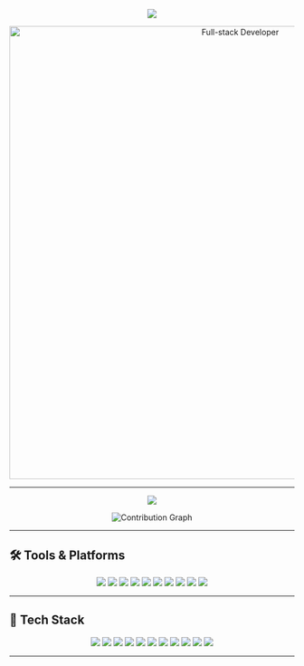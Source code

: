 <p align="center">
  <img src="https://readme-typing-svg.demolab.com/?lines=
___________    .__  .__    _________ __                 __    
\_   _____/_ __|  | |  |  /   _____//  |______    ____ |  | __
 |    __)|  |  \  | |  |  \_____  \\   __\__  \ _/ ___\|  |/ /
 |     \ |  |  /  |_|  |__/        \|  |  / __ \\  \___|    < 
 \___  / |____/|____/____/_______  /|__| (____  /\___  >__|_ \
     \/                          \/           \/     \/     \/
;Open+Source+Contributor;Tech+Lover&font=Fira%20Code&center=true&width=440&height=45&color=F7931E&vCenter=true&pause=1000&size=22" />
</p>


<p align="center">
  <img src="https://img.shields.io/badge/%20___________    .__  .__    _________ __                 __    
\_   _____/_ __|  | |  |  /   _____//  |______    ____ |  | __
 |    __)|  |  \  | |  |  \_____  \\   __\__  \ _/ ___\|  |/ /
 |     \ |  |  /  |_|  |__/        \|  |  / __ \\  \___|    < 
 \___  / |____/|____/____/_______  /|__| (____  /\___  >__|_ \
     \/                          \/           \/     \/     \/-FF4785?style=for-the-badge&logo=codeigniter&logoColor=white" alt="Full-stack Developer" width="800" />
</p>

---

<p align="center">
  <a href="https://github.com/anuraghazra/github-readme-stats">
    <img 
      src="https://github-readme-stats.vercel.app/api?username=bohdankubytskiy&show_icons=true&theme=dracula"
      style="display: inline-block; vertical-align: top;"
    />
  </a>
<p align="center">
  <a href="https://github.com/ashutosh00710/github-readme-activity-graph">
    <img 
      src="https://github-readme-activity-graph.vercel.app/graph?username=bohdankubytskiy&theme=dracula"
      style="display: inline-block; vertical-align: top;"
      alt="Contribution Graph"
    />
  </a>
</p>
</p>

---

## 🛠️ Tools & Platforms

<p align="center">
  <img src="https://img.shields.io/badge/Kibana-005571?style=for-the-badge&logo=Kibana&logoColor=white"/>
  <img src="https://img.shields.io/badge/Elastic_Search-005571?style=for-the-badge&logo=elasticsearch&logoColor=white"/>
  <img src="https://img.shields.io/badge/RabbitMQ-FF6600?style=for-the-badge&logo=rabbitmq&logoColor=white"/>
  <img src="https://img.shields.io/badge/Claude-D97757?style=for-the-badge&logo=claude&logoColor=white"/>
  <img src="https://img.shields.io/badge/GitHub_Copilot-000000?style=for-the-badge&logo=githubcopilot&logoColor=white"/>
  <img src="https://img.shields.io/badge/daily.dev-CE3DF3?style=for-the-badge&logo=dailydotdev&logoColor=white"/>
  <img src="https://img.shields.io/badge/Game_&_Watch-CCFF00?style=for-the-badge&logo=gameandwatch&logoColor=gray"/>
  <img src="https://img.shields.io/badge/Jira-0052CC?style=for-the-badge&logo=Jira&logoColor=white"/>
  <img src="https://img.shields.io/badge/VSCode-0078D4?style=for-the-badge&logo=visual%20studio%20code&logoColor=white"/>
  <img src="https://img.shields.io/badge/Windows-0078D6?style=for-the-badge&logo=windows&logoColor=white"/>
</p>

---

## 🧰 Tech Stack

<p align="center">
  <img src="https://img.shields.io/badge/Flutter-02569B?style=for-the-badge&logo=flutter&logoColor=white"/>
  <img src="https://img.shields.io/badge/Dart-0175C2?style=for-the-badge&logo=dart&logoColor=white"/>
  <img src="https://img.shields.io/badge/React_Native-20232A?style=for-the-badge&logo=react&logoColor=61DAFB"/>
  <img src="https://img.shields.io/badge/React-20232A?style=for-the-badge&logo=react&logoColor=61DAFB"/>
  <img src="https://img.shields.io/badge/NestJS-E0234E?style=for-the-badge&logo=nestjs&logoColor=white"/>
  <img src="https://img.shields.io/badge/Node.js-339933?style=for-the-badge&logo=nodedotjs&logoColor=white"/>
  <img src="https://img.shields.io/badge/Laravel-FF2D20?style=for-the-badge&logo=laravel&logoColor=white"/>
  <img src="https://img.shields.io/badge/Docker-2CA5E0?style=for-the-badge&logo=docker&logoColor=white"/>
  <img src="https://img.shields.io/badge/TypeScript-007ACC?style=for-the-badge&logo=typescript&logoColor=white"/>
  <img src="https://img.shields.io/badge/Swagger-85EA2D?style=for-the-badge&logo=Swagger&logoColor=white"/>
  <img src="https://img.shields.io/badge/Stripe-626CD9?style=for-the-badge&logo=Stripe&logoColor=white"/>
</p>

---

